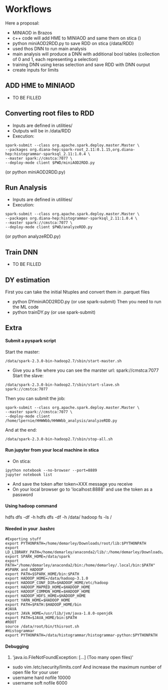 #  Workflows
Here a proposal:
-  MINIAOD in Brazos
-  c++ code will add HME to MINIAOD and same them on stica ()
-  python miniAOD2RDD.py to save RDD on stica (/data/RDD)
-  used thos DNN to run main analysis
-  main analysis will produce a DNN with additional bool tables (collection of 0 and 1, each representing a selection)
-  training DNN using keras selection and save RDD with DNN ourput
-  create inputs for limits

## ADD HME to MINIAOD
-  TO BE FILLED

## Converting root files to RDD
-  Inputs are defined in utilities/
-  Outputs will be in /data/RDD
-  Execution:
```
spark-submit --class org.apache.spark.deploy.master.Master \
--packages org.diana-hep:spark-root_2.11:0.1.15,org.diana-hep:histogrammar-sparksql_2.11:1.0.4 \
--master spark://cmstca:7077 \
--deploy-mode client $PWD/miniAOD2RDD.py
```
(or python miniAOD2RDD.py)

## Run Analysis
-  Inputs are defined in utilities/
-  Execution:
```
spark-submit --class org.apache.spark.deploy.master.Master \
--packages org.diana-hep:histogrammar-sparksql_2.11:1.0.4 \
--master spark://cmstca:7077 \
--deploy-mode client $PWD/analyzeRDD.py
```
(or python analyzeRDD.py)

## Train DNN
- TO BE FILLED

## DY estimation
First you can take the initial Ntuples and convert them in .parquet files
-  python DYminiAOD2RDD.py (or use spark-submit)
Then you need to run the ML code
-  python trainDY.py (or use spark-submit)

## Extra
#### Submit a pyspark script
Start the master:
```
/data/spark-2.3.0-bin-hadoop2.7/sbin/start-master.sh
```
-  Give you a file where you can see the marster url: spark://cmstca:7077
Start the slave:
```
/data/spark-2.3.0-bin-hadoop2.7/sbin/start-slave.sh spark://cmstca:7077
```
Then you can submit the job:
```
spark-submit --class org.apache.spark.deploy.master.Master \
--master spark://cmstca:7077 \
--deploy-mode client /home/lpernie/HHWWbb/HHWWbb_analysis/analyzeRDD.py
```
And at the end:
```
/data/spark-2.3.0-bin-hadoop2.7/sbin/stop-all.sh
```
#### Run jupyter from your local machine in stica
-  On stica:
```
ipython notebook --no-browser --port=8889
jupyter notebook list
```
-  And save the token after token=XXX message you receive
-  On your local browser go to 'localhost:8888' and use the token as a password

#### Using hadoop command
hdfs dfs -df -h
hdfs dfs -df -h /data/
hadoop fs -ls /

#### Needed in your .bashrc
```
#Exporting stuff
export PYTHONPATH=/home/demarley/Downloads/root/lib:$PYTHONPATH
export LD_LIBRARY_PATH=/home/demarley/anaconda2/lib/:/home/demarley/Downloads/root/lib:$LD_LIBRARY_PATH
export SPARK_HOME=/data/spark
export PATH="/home/demarley/anaconda2/bin:/home/demarley/.local/bin:$PATH"
#SPARK and HADOOP
export PATH=$SPARK_HOME/bin:$PATH
export HADOOP_HOME=/data/hadoop-3.1.0
export HADOOP_CONF_DIR=$HADOOP_HOME/etc/hadoop
export HADOOP_MAPRED_HOME=$HADOOP_HOME
export HADOOP_COMMON_HOME=$HADOOP_HOME
export HADOOP_HDFS_HOME=$HADOOP_HOME
export YARN_HOME=$HADOOP_HOME
export PATH=$PATH:$HADOOP_HOME/bin
#JAVA
export JAVA_HOME=/usr/lib/jvm/java-1.8.0-openjdk
export PATH=$JAVA_HOME/bin:$PATH
#ROOT
source /data/root/bin/thisroot.sh
#Histogrammar
export PYTHONPATH=/data/histogrammar/histogrammar-python:$PYTHONPATH
```

#### Debugging
1) 'java.io.FileNotFoundException: [...] (Too many open files)' 
-  sudo vim /etc/security/limits.conf
And increase the maximum number of open file for your user
-  username        hard nofile 10000
-  username        soft nofile 6000
